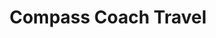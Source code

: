 ---
title: "Compass Coach Travel"
address: "76, Cootehall Road, Crawfordsburn, Bangor, Co. Down, BT19 1UW"
tel: "028 9185 2880"
county: "Down"
category: "Internal Ferry Services"
type: "Content"
lat: "054.6517050000"
lng: "-005.7244360000"
---